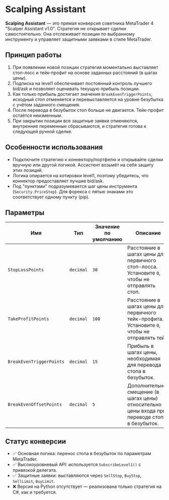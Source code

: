 # Scalping Assistant

**Scalping Assistant** — это прямая конверсия советника MetaTrader 4 "Scalper Assistant v1.0". Стратегия не открывает сделки самостоятельно. Она отслеживает позиции по выбранному инструменту и управляет защитными заявками в стиле MetaTrader.

## Принцип работы

1. При появлении новой позиции стратегия моментально выставляет стоп-лосс и тейк-профит на основе заданных расстояний (в шагах цены).
2. Подписка на level1 обеспечивает постоянный контроль лучшего bid/ask и позволяет оценивать текущую прибыль позиции.
3. Как только прибыль достигает значения `BreakEvenTriggerPoints`, исходный стоп отменяется и перевыставляется на уровне безубытка с учётом заданного смещения.
4. После перевода в безубыток стоп больше не двигается. Тейк-профит остаётся неизменным.
5. При закрытии позиции все защитные заявки отменяются, внутренние переменные сбрасываются, и стратегия готова к следующей ручной сделке.

## Особенности использования

- Подключите стратегию к коннектору/портфелю и открывайте сделки вручную или другой логикой. Ассистент возьмёт на себя защиту этих позиций.
- Логика опирается на котировки level1, поэтому убедитесь, что коннектор предоставляет лучшие bid/ask.
- Под "пунктами" подразумевается шаг цены инструмента (`Security.PriceStep`). Для форекса с пятью знаками это соответствует одному пункту (pip).

## Параметры

| Имя | Тип | Значение по умолчанию | Описание |
| --- | --- | --- | --- |
| `StopLossPoints` | `decimal` | `30` | Расстояние в шагах цены для первичного стоп-лосса. Установите `0`, чтобы не отправлять стоп. |
| `TakeProfitPoints` | `decimal` | `100` | Расстояние в шагах цены для первичного тейк-профита. Установите `0`, чтобы не отправлять тейк. |
| `BreakEvenTriggerPoints` | `decimal` | `15` | Прибыль в шагах цены, необходимая для перевода стопа в безубыток. |
| `BreakEvenOffsetPoints` | `decimal` | `5` | Дополнительное смещение (в шагах цены) относительно цены входа при переводе стопа в безубыток. |

## Статус конверсии

- ✅ Основная логика: перенос стопа в безубыток по параметрам MetaTrader.
- ✅ Высокоуровневый API: используется `SubscribeLevel1()` с привязкой делегата.
- ✅ Защитные заявки: выставляются через `SellStop`, `BuyStop`, `SellLimit`, `BuyLimit`.
- ❌ Версия на Python отсутствует — реализована только стратегия на C#, как и требуется.
